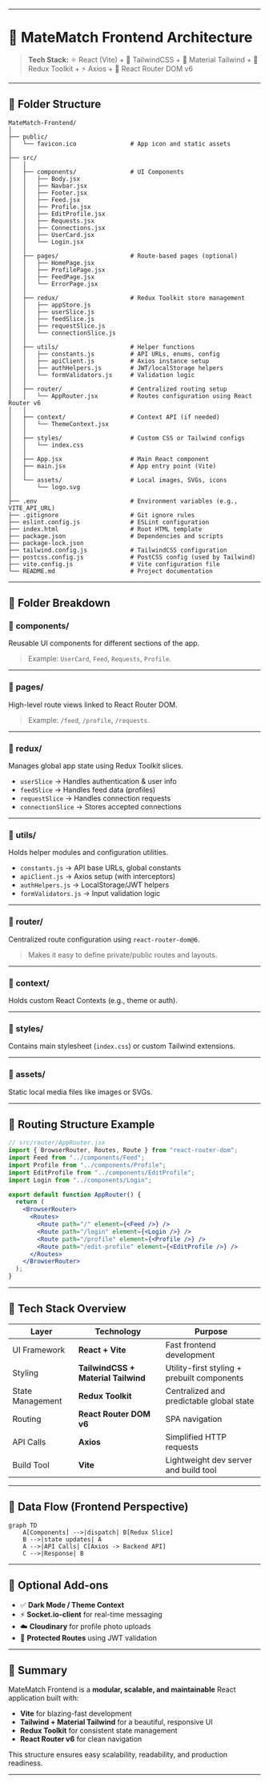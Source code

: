 
---

# 🏡 **MateMatch Frontend Architecture**

> **Tech Stack:**
> ⚛️ React (Vite) + 🌈 TailwindCSS + 🎨 Material Tailwind + 🔄 Redux Toolkit + ⚡ Axios + 🧭 React Router DOM v6

---

## 📁 **Folder Structure**

```
MateMatch-Frontend/
│
├── public/
│   └── favicon.ico               # App icon and static assets
│
├── src/
│   │
│   ├── components/               # UI Components
│   │   ├── Body.jsx
│   │   ├── Navbar.jsx
│   │   ├── Footer.jsx
│   │   ├── Feed.jsx
│   │   ├── Profile.jsx
│   │   ├── EditProfile.jsx
│   │   ├── Requests.jsx
│   │   ├── Connections.jsx
│   │   ├── UserCard.jsx
│   │   └── Login.jsx
│   │
│   ├── pages/                    # Route-based pages (optional)
│   │   ├── HomePage.jsx
│   │   ├── ProfilePage.jsx
│   │   ├── FeedPage.jsx
│   │   └── ErrorPage.jsx
│   │
│   ├── redux/                    # Redux Toolkit store management
│   │   ├── appStore.js
│   │   ├── userSlice.js
│   │   ├── feedSlice.js
│   │   ├── requestSlice.js
│   │   └── connectionSlice.js
│   │
│   ├── utils/                    # Helper functions
│   │   ├── constants.js          # API URLs, enums, config
│   │   ├── apiClient.js          # Axios instance setup
│   │   ├── authHelpers.js        # JWT/localStorage helpers
│   │   └── formValidators.js     # Validation logic
│   │
│   ├── router/                   # Centralized routing setup
│   │   └── AppRouter.jsx         # Routes configuration using React Router v6
│   │
│   ├── context/                  # Context API (if needed)
│   │   └── ThemeContext.jsx
│   │
│   ├── styles/                   # Custom CSS or Tailwind configs
│   │   └── index.css
│   │
│   ├── App.jsx                   # Main React component
│   ├── main.jsx                  # App entry point (Vite)
│   │
│   └── assets/                   # Local images, SVGs, icons
│       └── logo.svg
│
├── .env                          # Environment variables (e.g., VITE_API_URL)
├── .gitignore                    # Git ignore rules
├── eslint.config.js              # ESLint configuration
├── index.html                    # Root HTML template
├── package.json                  # Dependencies and scripts
├── package-lock.json
├── tailwind.config.js            # TailwindCSS configuration
├── postcss.config.js             # PostCSS config (used by Tailwind)
├── vite.config.js                # Vite configuration file
└── README.md                     # Project documentation
```

---

## 🧠 **Folder Breakdown**

### 🔹 **components/**

Reusable UI components for different sections of the app.

> Example: `UserCard`, `Feed`, `Requests`, `Profile`.

---

### 🔹 **pages/**

High-level route views linked to React Router DOM.

> Example: `/feed`, `/profile`, `/requests`.

---

### 🔹 **redux/**

Manages global app state using Redux Toolkit slices.

* `userSlice` → Handles authentication & user info
* `feedSlice` → Handles feed data (profiles)
* `requestSlice` → Handles connection requests
* `connectionSlice` → Stores accepted connections

---

### 🔹 **utils/**

Holds helper modules and configuration utilities.

* `constants.js` → API base URLs, global constants
* `apiClient.js` → Axios setup (with interceptors)
* `authHelpers.js` → LocalStorage/JWT helpers
* `formValidators.js` → Input validation logic

---

### 🔹 **router/**

Centralized route configuration using `react-router-dom@6`.

> Makes it easy to define private/public routes and layouts.

---

### 🔹 **context/**

Holds custom React Contexts (e.g., theme or auth).

---

### 🔹 **styles/**

Contains main stylesheet (`index.css`) or custom Tailwind extensions.

---

### 🔹 **assets/**

Static local media files like images or SVGs.

---

## 🧩 **Routing Structure Example**

```jsx
// src/router/AppRouter.jsx
import { BrowserRouter, Routes, Route } from "react-router-dom";
import Feed from "../components/Feed";
import Profile from "../components/Profile";
import EditProfile from "../components/EditProfile";
import Login from "../components/Login";

export default function AppRouter() {
  return (
    <BrowserRouter>
      <Routes>
        <Route path="/" element={<Feed />} />
        <Route path="/login" element={<Login />} />
        <Route path="/profile" element={<Profile />} />
        <Route path="/edit-profile" element={<EditProfile />} />
      </Routes>
    </BrowserRouter>
  );
}
```

---

## 🌈 **Tech Stack Overview**

| Layer            | Technology                          | Purpose                                     |
| ---------------- | ----------------------------------- | ------------------------------------------- |
| UI Framework     | **React + Vite**                    | Fast frontend development                   |
| Styling          | **TailwindCSS + Material Tailwind** | Utility-first styling + prebuilt components |
| State Management | **Redux Toolkit**                   | Centralized and predictable global state    |
| Routing          | **React Router DOM v6**             | SPA navigation                              |
| API Calls        | **Axios**                           | Simplified HTTP requests                    |
| Build Tool       | **Vite**                            | Lightweight dev server and build tool       |

---

## 🧭 **Data Flow (Frontend Perspective)**

```mermaid
graph TD
    A[Components] -->|dispatch| B[Redux Slice]
    B -->|state updates| A
    A -->|API Calls| C[Axios -> Backend API]
    C -->|Response| B
```

---

## 💬 **Optional Add-ons**

* ✅ **Dark Mode / Theme Context**
* ⚡ **Socket.io-client** for real-time messaging
* ☁️ **Cloudinary** for profile photo uploads
* 🔐 **Protected Routes** using JWT validation

---

## 🎯 **Summary**

MateMatch Frontend is a **modular, scalable, and maintainable** React application built with:

* **Vite** for blazing-fast development
* **Tailwind + Material Tailwind** for a beautiful, responsive UI
* **Redux Toolkit** for consistent state management
* **React Router v6** for clean navigation

This structure ensures easy scalability, readability, and production readiness.

---
